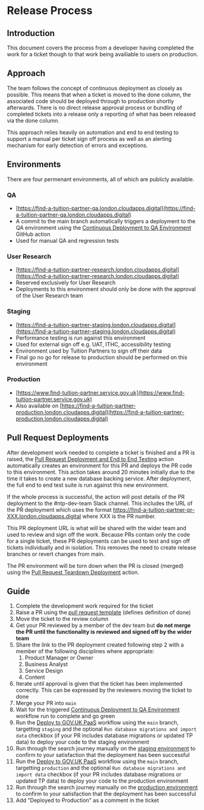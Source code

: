 # Release Process

## Introduction

This document covers the process from a developer having completed the work for a ticket though to that work being availiable to users on production.

## Approach

The team follows the concept of continuous deployment as closely as possible. This means that when a ticket is moved to the done column, the associated code should be deployed through to production shortly afterwards. There is no direct release approval process or bundling of completed tickets into a release only a reporting of what has been released via the done column.

This approach relies heavily on automation and end to end testing to support a manual per ticket sign off process as well as an alerting mechanism for early detection of errors and exceptions.

## Environments

There are four permenant environments, all of which are publicly available.

### QA

* [https://find-a-tuition-partner-qa.london.cloudapps.digital](https://find-a-tuition-partner-qa.london.cloudapps.digital)
* A commit to the main branch automatically triggers a deployment to the QA environment using the [Continuous Deployment to QA Environment](../.github/workflows/continuous-deployment-to-qa.yml) GitHub action
* Used for manual QA and regression tests

### User Research

* [https://find-a-tuition-partner-research.london.cloudapps.digital](https://find-a-tuition-partner-research.london.cloudapps.digital)
* Reserved exclusively for User Research
* Deployments to this environment should only be done with the approval of the User Research team

### Staging

* [https://find-a-tuition-partner-staging.london.cloudapps.digital](https://find-a-tuition-partner-staging.london.cloudapps.digital)
* Performance testing is run against this environment
* Used for external sign off e.g. UAT, ITHC, accessibility testing
* Environment used by Tuition Partners to sign off their data
* Final go no go for release to production should be performed on this environment

### Production

* [https://www.find-tuition-partner.service.gov.uk](https://www.find-tuition-partner.service.gov.uk)
* Also available on [https://find-a-tuition-partner-production.london.cloudapps.digital](https://find-a-tuition-partner-production.london.cloudapps.digital)

## Pull Request Deployments

After development work needed to complete a ticket is finished and a PR is raised, the [Pull Request Deployment and End to End Testing](../.github/workflows/pull-request.yml) action automatically creates an environment for this PR and deploys the PR code to this environment. This action takes around 20 minutes initially due to the time it takes to create a new database backing service. After deployment, the full end to end test suite is run against this new environment.

If the whole process is successful, the action will post details of the PR deployment to the #ntp-dev-team Slack channel. This includes the URL of the PR deployment which uses the format https://find-a-tuition-partner-pr-XXX.london.cloudapps.digital where XXX is the PR number.

This PR deployment URL is what will be shared with the wider team and used to review and sign off the work. Because PRs contain only the code for a single ticket, these PR deployments can be used to test and sign off tickets individually and in isolation. This removes the need to create release branches or revert changes from main.

The PR environment will be torn down when the PR is closed (merged) using the [Pull Request Teardown Deployment](../.github/workflows/pull-request-teardown.yml) action.

## Guide

1) Complete the development work required for the ticket
2) Raise a PR using the [pull request template](../.github/pull_request_template.md) (defines definition of done)
3) Move the ticket to the review column
4) Get your PR reviewed by a member of the dev team but **do not merge the PR until the functionality is reviewed and signed off by the wider team**
5) Share the link to the PR deployment created following step 2 with a member of the following disciplines where appropriate:
    1) Product Manager or Owner
    2) Business Analyst
    3) Service Design
    4) Content
6) Iterate until approval is given that the ticket has been implemented correctly. This can be expressed by the reviewers moving the ticket to done
7) Merge your PR into `main`
8) Wait for the triggered [Continuous Deployment to QA Environment](https://github.com/DFE-Digital/find-a-tuition-partner/actions/workflows/continuous-deployment-to-qa.yml) workflow run to complete and go green
9) Run the [Deploy to GOV.UK PaaS](https://github.com/DFE-Digital/find-a-tuition-partner/actions/workflows/deploy-to-gpaas.yml) workflow using the `main` branch, targetting `staging` and the optional `Run database migrations and import data` checkbox (if your PR includes database migrations or updated TP data) to deploy your code to the staging environment
10) Run through the search journey manually on the [staging environment](https://find-a-tuition-partner-staging.london.cloudapps.digital) to confirm to your satisfaction that the deployment has been successful
11) Run the [Deploy to GOV.UK PaaS](https://github.com/DFE-Digital/find-a-tuition-partner/actions/workflows/deploy-to-gpaas.yml) workflow using the `main` branch, targetting `production` and the optional `Run database migrations and import data` checkbox (if your PR includes database migrations or updated TP data) to deploy your code to the production environment
12) Run through the search journey manually on the [production environment](https://www.find-tuition-partner.service.gov.uk) to confirm to your satisfaction that the deployment has been successful
13) Add "Deployed to Production" as a comment in the ticket
